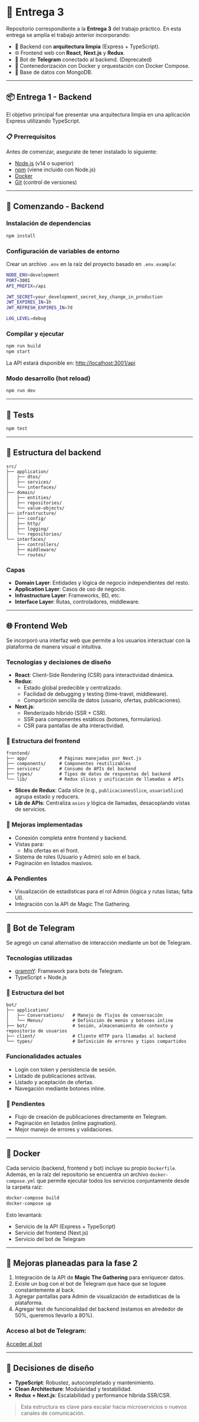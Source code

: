 # 🎯 Entrega 3

Repositorio correspondiente a la **Entrega 3** del trabajo práctico. En esta entrega se amplía el trabajo anterior incorporando:

- 🧱 Backend con **arquitectura limpia** (Express + TypeScript).  
- 🌐 Frontend web con **React**, **Next.js** y **Redux**.  
- 🤖 Bot de **Telegram** conectado al backend. (Deprecated) 
- 🐳 Contenedorización con Docker y orquestación con Docker Compose.
- 📄 Base de datos con MongoDB. 

---

## 📦 Entrega 1 - Backend

El objetivo principal fue presentar una arquitectura limpia en una aplicación Express utilizando TypeScript.

### 📋 Prerrequisitos

Antes de comenzar, asegurate de tener instalado lo siguiente:

- [Node.js](https://nodejs.org/) (v14 o superior)  
- [npm](https://www.npmjs.com/) (viene incluido con Node.js)  
- [Docker](https://www.docker.com/get-started)  
- [Git](https://git-scm.com/) (control de versiones)

---

## 🚀 Comenzando - Backend

### Instalación de dependencias

```bash
npm install
```

### Configuración de variables de entorno

Crear un archivo `.env` en la raíz del proyecto basado en `.env.example`:

```bash
NODE_ENV=development
PORT=3001
API_PREFIX=/api

JWT_SECRET=your_development_secret_key_change_in_production
JWT_EXPIRES_IN=1h
JWT_REFRESH_EXPIRES_IN=7d

LOG_LEVEL=debug
```

### Compilar y ejecutar

```bash
npm run build
npm start
```

La API estará disponible en: [http://localhost:3001/api](http://localhost:3001/api)

### Modo desarrollo (hot reload)

```bash
npm run dev
```

---

## 🧪 Tests

```bash
npm test
```

---

## 📁 Estructura del backend

```
src/
├── application/
│   ├── dtos/
│   ├── services/
│   └── interfaces/
├── domain/
│   ├── entities/
│   ├── repositories/
│   └── value-objects/
├── infrastructure/
│   ├── config/
│   ├── http/
│   ├── logging/
│   └── repositories/
└── interfaces/
    ├── controllers/
    ├── middleware/
    └── routes/
```

### Capas

- **Domain Layer**: Entidades y lógica de negocio independientes del resto.  
- **Application Layer**: Casos de uso de negocio.  
- **Infrastructure Layer**: Frameworks, BD, etc.  
- **Interface Layer**: Rutas, controladores, middleware.

---

## 🌐 Frontend Web

Se incorporó una interfaz web que permite a los usuarios interactuar con la plataforma de manera visual e intuitiva.

### Tecnologías y decisiones de diseño

- **React**: Client-Side Rendering (CSR) para interactividad dinámica.  
- **Redux**:  
  - Estado global predecible y centralizado.  
  - Facilidad de debugging y testing (time-travel, middleware).  
  - Compartición sencilla de datos (usuario, ofertas, publicaciones).  
- **Next.js**:  
  - Renderizado híbrido (SSR + CSR).  
  - SSR para componentes estáticos (botones, formularios).  
  - CSR para pantallas de alta interactividad.

### 📁 Estructura del frontend

```
frontend/
├── app/            # Páginas manejadas por Next.js
├── components/     # Componentes reutilizables
├── services/       # Consumo de APIs del backend
├── types/          # Tipos de datos de respuestas del backend
└── lib/            # Redux slices y unificación de llamadas a APIs
```

- **Slices de Redux**: Cada slice (e.g., `publicacionesSlice`, `usuarioSlice`) agrupa estado y reducers.  
- **Lib de APIs**: Centraliza `axios` y lógica de llamadas, desacoplando vistas de servicios.

### 🔧 Mejoras implementadas

- Conexión completa entre frontend y backend.  
- Vistas para:
  - Mis ofertas en el front.  
- Sistema de roles (Usuario y Admin) solo en el back.  
- Paginación en listados masivos.  


### ⚠️ Pendientes

- Visualización de estadísticas para el rol Admin (lógica y rutas listas; falta UI).
- Integración con la API de Magic The Gathering.
---

## 🤖 Bot de Telegram

Se agregó un canal alternativo de interacción mediante un bot de Telegram.

### Tecnologías utilizadas

- [grammY](https://grammy.dev/): Framework para bots de Telegram.
- TypeScript + Node.js

### 📁 Estructura del bot

```
bot/
├── application/
│   ├── Conversations/   # Manejo de flujos de conversación
│   └── Menus/           # Definición de menús y botones inline
├── bot/                 # Sesión, almacenamiento de contexto y repositorio de usuarios
├── client/              # Cliente HTTP para llamadas al backend
└── types/               # Definición de errores y tipos compartidos
```

### Funcionalidades actuales

- Login con token y persistencia de sesión.  
- Listado de publicaciones activas.  
- Listado y aceptación de ofertas.  
- Navegación mediante botones inline.

### 🔧 Pendientes

- Flujo de creación de publicaciones directamente en Telegram.  
- Paginación en listados (inline pagination).  
- Mejor manejo de errores y validaciones.

---

## 🐳 Docker

Cada servicio (backend, frontend y bot) incluye su propio `Dockerfile`. Además, en la raíz del repositorio se encuentra un archivo `docker-compose.yml` que permite ejecutar todos los servicios conjuntamente desde la carpeta raíz:

```bash
docker-compose build
docker-compose up
```

Esto levantará:
- Servicio de la API (Express + TypeScript)  
- Servicio del frontend (Next.js)  
- Servicio del bot de Telegram

---

## 🔧 Mejoras planeadas para la fase 2

1. Integración de la API de **Magic The Gathering** para enriquecer datos.
2. Existe un bug con el bot de Telegram que hace que se loguee constantemente al back.
3. Agregar pantallas para Admin de visualización de estadísticas de la plataforma.
4. Agregar test de funcionalidad del backend (estamos en alrededor de 50%, queremos llevarlo a 80%).

### Acceso al bot de Telegram:

[Acceder al bot](https://t.me/magic_cards_g3_bot)

---

## 🧠 Decisiones de diseño

- **TypeScript**: Robustez, autocompletado y mantenimiento.  
- **Clean Architecture**: Modularidad y testabilidad.  
- **Redux + Next.js**: Escalabilidad y performance híbrida SSR/CSR.

> Esta estructura es clave para escalar hacia microservicios o nuevos canales de comunicación.
